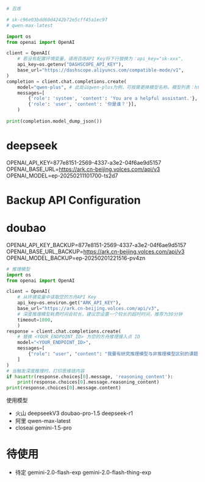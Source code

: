 ```python
# 百炼

# sk-c96e03bdd60d4242b72e5cff45a1ec97
# qwen-max-latest

import os
from openai import OpenAI

client = OpenAI(
    # 若没有配置环境变量，请用百炼API Key将下行替换为：api_key="sk-xxx",
    api_key=os.getenv("DASHSCOPE_API_KEY"), 
    base_url="https://dashscope.aliyuncs.com/compatible-mode/v1",
)
completion = client.chat.completions.create(
    model="qwen-plus", # 此处以qwen-plus为例，可按需更换模型名称。模型列表：https://help.aliyun.com/zh/model-studio/getting-started/models
    messages=[
        {'role': 'system', 'content': 'You are a helpful assistant.'},
        {'role': 'user', 'content': '你是谁？'}],
    )
    
print(completion.model_dump_json())
```




# deepseek
OPENAI_API_KEY=877e8151-2569-4337-a3e2-04f6ae9d5157
OPENAI_BASE_URL=https://ark.cn-beijing.volces.com/api/v3
OPENAI_MODEL=ep-20250211101700-ts2d7
# Backup API Configuration
# doubao
OPENAI_API_KEY_BACKUP=877e8151-2569-4337-a3e2-04f6ae9d5157
OPENAI_BASE_URL_BACKUP=https://ark.cn-beijing.volces.com/api/v3
OPENAI_MODEL_BACKUP=ep-20250201221516-pv4zn

```python
# 推理模型
import os
from openai import OpenAI

client = OpenAI(
    # 从环境变量中读取您的方舟API Key
    api_key=os.environ.get("ARK_API_KEY"), 
    base_url="https://ark.cn-beijing.volces.com/api/v3",
    # 深度推理模型耗费时间会较长，建议您设置一个较长的超时时间，推荐为30分钟
    timeout=1800,
    )
response = client.chat.completions.create(
    # 替换 <YOUR_ENDPOINT_ID> 为您的方舟推理接入点 ID
    model="<YOUR_ENDPOINT_ID>",
    messages=[
        {"role": "user", "content": "我要有研究推理模型与非推理模型区别的课题，怎么体现我的专业性"}
    ]
)
# 当触发深度推理时，打印思维链内容
if hasattr(response.choices[0].message, 'reasoning_content'):
    print(response.choices[0].message.reasoning_content)
print(response.choices[0].message.content)
```


使用模型
- 火山 
deepseekV3
doubao-pro-1.5
deepseek-r1
- 阿里
qwen-max-latest
- closeai
gemini-1.5-pro
# 待使用
- 待定
gemini-2.0-flash-exp
gemini-2.0-flash-thing-exp

